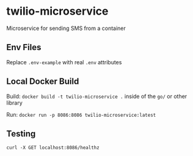 # twilio-microservice
Microservice for sending SMS from a container

## Env Files
Replace `.env-example` with real `.env` attributes 

## Local Docker Build

Build:
`docker build -t twilio-microservice .` inside of the `go/` or other library

Run:
`docker run -p 8086:8086 twilio-microservice:latest`

## Testing

`curl -X GET localhost:8086/healthz`
